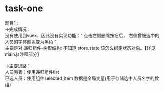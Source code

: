 # task-one

题目1 :<br>
->完成情况：<br>
  没有使用到vuex，因此没有实现功能：“ 点击左侧删除按钮后， 右侧曾被选中的人员的字体颜色变为黑色 ”<br>
  主要是对 递归组件-树形结构: 不知道 store.state 该怎么绑定状态对象。【详见main.js注释部分】<br>
  <br>
->主要思路：<br>
  人员列表：使用递归组件list<br>
  已选人员：使用组件selected_item 数据是全局变量(用于存储选中人员名字的数组)<br>


